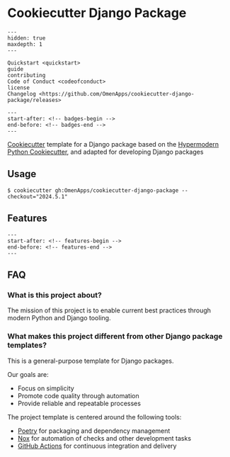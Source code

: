 # Cookiecutter Django Package

```{toctree}
---
hidden: true
maxdepth: 1
---

Quickstart <quickstart>
guide
contributing
Code of Conduct <codeofconduct>
license
Changelog <https://github.com/OmenApps/cookiecutter-django-package/releases>
```

```{include} ../README.md
---
start-after: <!-- badges-begin -->
end-before: <!-- badges-end -->
---
```

[Cookiecutter] template for a Django package based on the
[Hypermodern Python Cookiecutter], and adapted for developing Django packages

## Usage

```console
$ cookiecutter gh:OmenApps/cookiecutter-django-package --checkout="2024.5.1"
```

## Features

```{include} ../README.md
---
start-after: <!-- features-begin -->
end-before: <!-- features-end -->
---
```

## FAQ

### What is this project about?

The mission of this project is to enable current best practices
through modern Python and Django tooling.

### What makes this project different from other Django package templates?

This is a general-purpose template for Django packages.

Our goals are:

- Focus on simplicity
- Promote code quality through automation
- Provide reliable and repeatable processes

The project template is centered around the following tools:

- [Poetry][1] for packaging and dependency management
- [Nox][2] for automation of checks and other development tasks
- [GitHub Actions][3] for continuous integration and delivery

[1]: https://python-poetry.org/
[2]: https://nox.thea.codes/
[3]: https://github.com/features/actions
[cookiecutter]: https://github.com/audreyr/cookiecutter
[cookiecutter django package]: https://github.com/OmenApps/cookiecutter-django-package
[hypermodern python cookiecutter]: https://github.com/cjolowicz/cookiecutter-hypermodern-python
